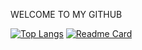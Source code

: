 WELCOME TO MY GITHUB

[![Top Langs](https://github-readme-stats.vercel.app/api/top-langs/?username=jumalley&custom_title=Dev💻)](https://github.com/jumalley)
[![Readme Card](https://github-readme-stats.vercel.app/api/pin/?username=jumalley&repo=github-JuFX/?show_owner=true)](https://github.com/jumalley)
